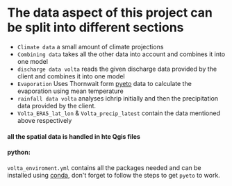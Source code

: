 # The data aspect of this project can be split into different sections
- `Climate data`
    a small amount of climate projections
- `Combining data`
    takes all the other data into account and combines it into one model
- `discharge data volta`
    reads the given discharge data provided by the client and combines it into one model
- `Evaporation`
    Uses Thornwait form [pyeto](https://github.com/woodcrafty/PyETo) data to calculate the evaporation using mean temperature 
- `rainfall data volta`
    analyses ichrip initially and then the precipitation data provided by the client.
- `Volta_ERA5_lat_lon` & `Volta_precip_latest` contain the data mentioned above respectively

#### all the spatial data is handled in hte Qgis files 

#### python:
`volta_enviroment.yml` contains all the packages needed and can be installed using [conda](https://conda.io/projects/conda/en/latest/user-guide/tasks/manage-environments.html), don't forget to follow the steps to get `pyeto` to work. 